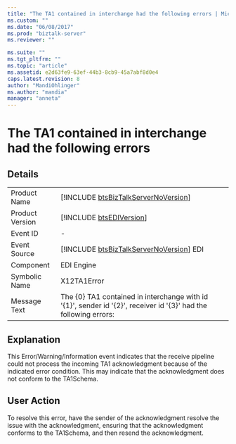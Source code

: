 ```yaml
---
title: "The TA1 contained in interchange had the following errors | Microsoft Docs"
ms.custom: ""
ms.date: "06/08/2017"
ms.prod: "biztalk-server"
ms.reviewer: ""

ms.suite: ""
ms.tgt_pltfrm: ""
ms.topic: "article"
ms.assetid: e2d63fe9-63ef-44b3-8cb9-45a7abf8d0e4
caps.latest.revision: 8
author: "MandiOhlinger"
ms.author: "mandia"
manager: "anneta"
---
```

# The TA1 contained in interchange had the following errors
## Details  
  
|                 |                                                                                                                  |
|-----------------|------------------------------------------------------------------------------------------------------------------|
|  Product Name   |               [!INCLUDE [btsBizTalkServerNoVersion](../includes/btsbiztalkservernoversion-md.md)]                |
| Product Version |                           [!INCLUDE [btsEDIVersion](../includes/btsediversion-md.md)]                            |
|    Event ID     |                                                        -                                                         |
|  Event Source   |             [!INCLUDE [btsBizTalkServerNoVersion](../includes/btsbiztalkservernoversion-md.md)] EDI              |
|    Component    |                                                    EDI Engine                                                    |
|  Symbolic Name  |                                                   X12TA1Error                                                    |
|  Message Text   | The {0} TA1 contained in interchange with id '{1}', sender id '{2}', receiver id '{3}' had the following errors: |
  
## Explanation  
 This Error/Warning/Information event indicates that the receive pipeline could not process the incoming TA1 acknowledgment because of the indicated error condition. This may indicate that the acknowledgment does not conform to the TA1Schema.  
  
## User Action  
 To resolve this error, have the sender of the acknowledgment resolve the issue with the acknowledgment, ensuring that the acknowledgment conforms to the TA1Schema, and then resend the acknowledgment.